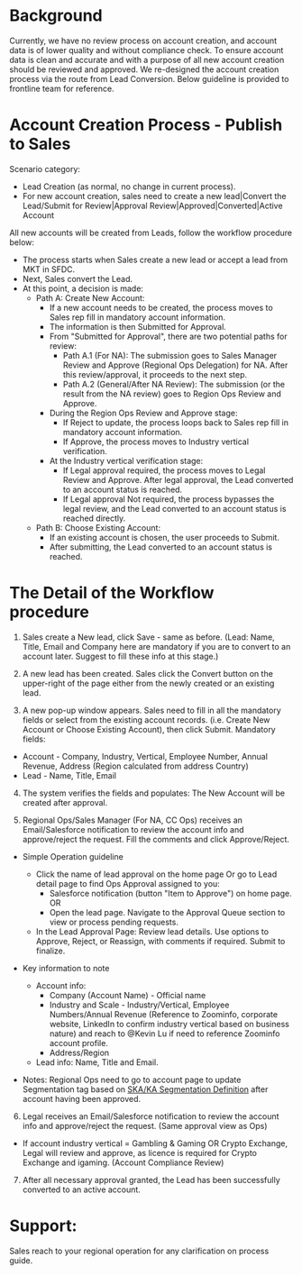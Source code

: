 # Background

Currently, we have no review process on account creation, and account data is of lower quality and without compliance check. To ensure account data is clean and accurate and with a purpose of all new account creation should be reviewed and approved. We re-designed the account creation process via the route from Lead Conversion. Below guideline is provided to frontline team for reference.

# Account Creation Process - Publish to Sales

Scenario category:
- Lead Creation (as normal, no change in current process).
- For new account creation, sales need to create a new lead|Convert the Lead/Submit for Review|Approval Review|Approved|Converted|Active Account

All new accounts will be created from Leads, follow the workflow procedure below:

  - The process starts when Sales create a new lead or accept a lead from MKT in SFDC.
  - Next, Sales convert the Lead.
  - At this point, a decision is made:
    - Path A: Create New Account:
      - If a new account needs to be created, the process moves to Sales rep fill in mandatory account information.
      - The information is then Submitted for Approval.
      - From "Submitted for Approval", there are two potential paths for review:
        - Path A.1 (For NA): The submission goes to Sales Manager Review and Approve (Regional Ops Delegation) for NA. After this review/approval, it proceeds to the next step.
        - Path A.2 (General/After NA Review): The submission (or the result from the NA review) goes to Region Ops Review and Approve.
      - During the Region Ops Review and Approve stage:
        - If Reject to update, the process loops back to Sales rep fill in mandatory account information.
        - If Approve, the process moves to Industry vertical verification.
      - At the Industry vertical verification stage:
        - If Legal approval required, the process moves to Legal Review and Approve. After legal approval, the Lead converted to an account status is reached.
        - If Legal approval Not required, the process bypasses the legal review, and the Lead converted to an account status is reached directly.
    - Path B: Choose Existing Account:
      - If an existing account is chosen, the user proceeds to Submit.
      - After submitting, the Lead converted to an account status is reached.

# The Detail of the Workflow procedure

1. Sales create a New lead, click Save - same as before. (Lead: Name, Title, Email and Company here are mandatory if you are to convert to an account later. Suggest to fill these info at this stage.)

2. A new lead has been created. Sales click the Convert button on the upper-right of the page either from the newly created or an existing lead.

3. A new pop-up window appears. Sales need to fill in all the mandatory fields or select from the existing account records. (i.e. Create New Account or Choose Existing Account), then click Submit.  Mandatory fields:
  - Account - Company, Industry, Vertical, Employee Number, Annual Revenue, Address (Region calculated from address Country)
  - Lead - Name, Title, Email

4. The system verifies the fields and populates: The New Account will be created after approval.

5. Regional Ops/Sales Manager (For NA, CC Ops) receives an Email/Salesforce notification to review the account info and approve/reject the request. Fill the comments and click Approve/Reject. 

  - Simple Operation guideline

    - Click the name of lead approval on the home page Or go to Lead detail page to find Ops Approval assigned to you:
      - Salesforce notification (button "Item to Approve") on home page.
      OR
      - Open the lead page. Navigate to the Approval Queue section to view or process pending requests. 
    - In the Lead Approval Page: Review lead details. Use options to Approve, Reject, or Reassign, with comments if required. Submit to finalize.

  - Key information to note

    - Account info:
      - Company (Account Name) - Official name
      - Industry and Scale - Industry/Vertical, Employee Numbers/Annual Revenue (Reference to Zoominfo, corporate website, LinkedIn to confirm industry vertical based on business nature) and reach to @Kevin Lu if need to reference Zoominfo account profile.
      - Address/Region
    - Lead info: Name, Title and Email.
  - Notes: Regional Ops need to go to account page to update Segmentation tag based on [SKA/KA Segmentation Definition](https://pingcap.feishu.cn/wiki/VbQ4wSE6ri3OL3kYuC0cs7OOnBb) after account having been approved.

6. Legal receives an Email/Salesforce notification to review the account info and approve/reject the request. (Same approval view as Ops)
  - If account industry vertical = Gambling & Gaming OR Crypto Exchange, Legal will review and approve, as licence is required for Crypto Exchange and igaming. (Account Compliance Review)
7. After all necessary approval granted, the Lead has been successfully converted to an active account.

# Support:

Sales reach to your regional operation for any clarification on process guide.
